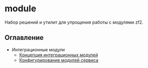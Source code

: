 # module

Набор решений и утилит для упрощения работы с модулями zf2.

## Оглавление

- Интеграционные модули
    - [Концепция интеграционных модулей](integration-module.md)
    - [Конфигурирование модулей сервиса](configure-service-module.md)

